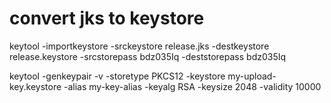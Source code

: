 # convert jks to keystore

keytool -importkeystore -srckeystore release.jks -destkeystore release.keystore -srcstorepass bdz035Iq -deststorepass bdz035Iq


keytool -genkeypair -v -storetype PKCS12 -keystore my-upload-key.keystore -alias my-key-alias -keyalg RSA -keysize 2048 -validity 10000


